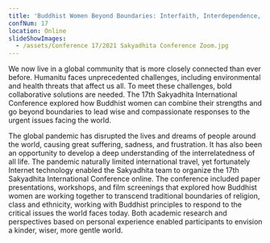 ```yaml
---
title: 'Buddhist Women Beyond Boundaries: Interfaith, Interdependence, Environment'
confNum: 17
location: Online
slideShowImages:
  - /assets/Conference 17/2021 Sakyadhita Conference Zoom.jpg
---
```


We now live in a global community that is more closely connected than ever before. Humanitu faces unprecedented challenges, including environmental and health threats that affect us all. To meet these challenges, bold collaborative solutions are needed. The 17th Sakyadhita International Conference explored how Buddhist women can combine their strengths and go beyond boundaries to lead wise and compassionate responses to the urgent issues facing the world.

The global pandemic has disrupted the lives and dreams of people around the world, causing great suffering, sadness, and frustration. It has also been an opportunity to develop a deep understanding of the interrelatedness of all life. The pandemic naturally limited international travel, yet fortunately Internet technology enabled the Sakyadhita team to organize the 17th Sakyadhita International Conference online. The conference included paper presentations, workshops, and film screenings that explored how Buddhist women are working together to transcend traditional boundaries of religion, class and ethnicity, working with Buddhist principles to respond to the critical issues the world faces today. Both academic research and perspectives based on personal experience enabled participants to envision a kinder, wiser, more gentle world.
